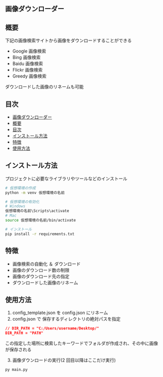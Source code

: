 ## 画像ダウンローダー

## 概要

下記の画像検索サイトから画像をダウンロードすることができる

- Google 画像検索
- Bing 画像検索
- Baidu 画像検索
- Flickr 画像検索
- Greedy 画像検索

ダウンロードした画像のリネームも可能

## 目次

- [画像ダウンローダー](#画像ダウンローダー)
- [概要](#概要)
- [目次](#目次)
- [インストール方法](#インストール方法)
- [特徴](#特徴)
- [使用方法](#使用方法)

## インストール方法

プロジェクトに必要なライブラリやツールなどのインストール

```bash
# 仮想環境の作成
python -m venv 仮想環境の名前

# 仮想環境の有効化
# Windows
仮想環境の名前\Scripts\activate
# Mac
source 仮想環境の名前/bin/activate

# インストール
pip install -r requirements.txt
```

## 特徴

- 画像検索の自動化 ＆ ダウンロード
- 画像のダウンロード数の制限
- 画像のダウンロード先の指定
- ダウンロードした画像のリネーム

## 使用方法

1. config_template.json を config.json にリネーム
2. config.json で 保存するディレクトリの絶対パスを指定

```json
// DIR_PATH = "C:/Users/username/Desktop/"
DIR_PATH = "PATH"
```

この指定した場所に検索したキーワードでフォルダが作成され、その中に画像が保存される

3. 画像ダウンロードの実行(2 回目以降はここだけ実行)

```bash
py main.py
```
